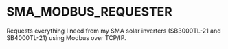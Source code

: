 # SMA_MODBUS_REQUESTER
Requests everything I need from my SMA solar inverters (SB3000TL-21 and SB4000TL-21) using Modbus over TCP/IP.  
